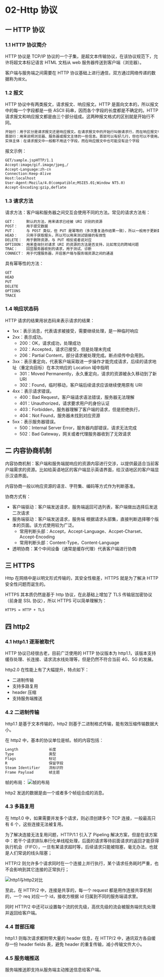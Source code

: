 # 02-Http 协议

## 一 HTTP 协议

### 1.1 HTTP 协议简介

HTTP 协议是 TCP/IP 协议的一个子集，是超文本传输协议，在该协议规范下，允许将超文本标记语言 HTML 文档从 web 服务器传送到客户端（浏览器）。

客户端与服务端之间需要在 HTTP 协议基础上进行通信，双方通过网络传递的数据称为`报文`。

### 1.2 报文

HTTP 协议中有两类报文，请求报文、响应报文。HTTP 是面向文本的，所以报文中的每一个字段都是一些 ASCII 码串，因而各个字段的长度都是不确定的。HTTP 请求报文和响应报文都是由三个部分组成。这两种报文格式的区别就是开始行不同。

```txt
开始行：用于区分是请求报文还是响应报文。在请求报文中的开始行叫做请求行，而在响应报文中的开始行叫做状态行。
首部行：用来说明浏览器、服务器或报文主体的一些信息。首部可以有好几行，但也可以不使用。
实体主体：在请求报文中一般都不用这个字段，而在响应报文中也可能没有这个字段
```

报文示例：

```txt
GET/sample.jspHTTP/1.1
Accept:image/gif.image/jpeg,/
Accept-Language:zh-cn
Connection:Keep-Alive
Host:localhost
User-Agent:Mozila/4.0(compatible;MSIE5.01;Window NT5.0)
Accept-Encoding:gzip,deflate
```

### 1.3 请求方法

请求方法：客户端和服务器之间交互会使用不同的方法。常见的请求方法有：

```txt
GET：     默认的方法，用来请求已经被 URI 识别的资源
POST：    用于提交数据
PUT：     与 POST 类似，但 PUT 是幂等的（多次重复造作结果一致），所以一般用于更新数据
HEAD：    只用于获取报头，所以可以用来测试链接的有效性
DELETE：  用于删除资源，与 PUT 相反或者说对应
OPTIOON： 用来查询针对请求 URI 的资源的方法是否支持，比如常见的跨域问题
TRAC：    回显服务器收到的请求，用于测试、诊断
CONNECT： 用于代理服务器，开启客户端与服务端资源之间的通道
```

具有幂等性的方法：

```txt
GET
HEAD
PUT
DELETE
OPTIONS
TRACE
```

### 1.4 响应状态码

HTTP 请求的结果用状态码来表示请求的结果：

- 1xx：表示消息，代表请求被接受，需要继续处理，是一种临时响应
- 2xx：表示成功。
  - 200：OK，请求成功，处理成功
  - 202：Accepted，请求已接受，但是处理未完成
  - 206：Partial Content，部分请求被处理完成。断点续传中会用到。
- 3xx：表示重定向，代表客户端采取进一步操作才能完成请求，后续的请求地址（重定向目标）在本次响应的 Location 域中指明
  - 301：Moved Permanently，永久重定向，请求的资源被永久移动到了新 URI
  - 302：Found，临时移动，客户端后续请求应该继续使用原有 URI
- 4xx：表示请求错误。
  - 400：Bad Request，客户端请求语法错误，服务器无法理解
  - 401：Unauthorized，请求要求用户的身份认证
  - 403：Forbidden，服务器理解了客户端的请求，但是拒绝执行，
  - 404：Not Found，服务器未找到对应资源
- 5xx：表示服务器错误。
  - 500：Internal Server Error，服务器内部错误，请求无法完成
  - 502：Bad Gateway，网关或者代理服务器收到了无效请求

## 二 内容协商机制

内容协商机制：客户端和服务端就响应的资源内容进行交涉，以提供最适合当前客户端需求的资源。比如给英语地区的客户端显示英语界面，给汉语地区的客户端显示汉语界面。

内容协商一般以响应资源的语言、字符集、编码等方式作为判断基准。

协商方式有：

- 客户端驱动：客户端发送请求，服务端返回可选列表，客户端做出选择后发送二次请求
- 服务端驱动：客户端发送请求，服务端 根据请求头部集，直接判断选择哪个版本的页面。该方式使用较为广泛。
  - 常用判断头部：Accept，Accept-Language、Accpet-Charset、Accept-Encoding
  - 常用判断头部：Content-Type，Content-Language
- 透明协商：某个中间设备（通常是缓存代理）代表客户端进行协商

## 三 HTTPS

Http 在网络中是以明文形式传输的，其安全性极差，HTTPS 就是为了解决 HTTP 安全性问题而诞生的。

HTTPS 其本质仍然是基于 http 协议，在此基础上增加了 TLS 传输层加密协议（前身是 SSL 协议），所以 HTTPS 可以简单理解为：

```txt
HTTPS = HTTP + TLS
```

## 四 http2

### 4.1 http1.1 逐渐被取代

HTTP 协议已经很古老，目前广泛使用的 HTTP 协议版本为 http1.1，该版本支持缓存处理、长连接、请求流水线处理等，但是仍然不符合当前 4G、5G 的发展。

http2.0 在性能上有了大幅提升，特点如下：

- 二进制传输
- 支持多路复用
- header 压缩
- 支持服务端推送

### 4.2 二进制传输

http1.1 是基于文本传输的，http2 则基于二进制格式传输，能有效压缩传输数据大小。

在 http2 中，基本的协议单位是帧。帧的内容包括：

```txt
Length              长度
Type                类型
Flags               标记
R                   保留字段
Steam Identifier    流标识符
Frame Payload       帧主题
```

帧的布局：
![帧的布局](../images/net/http2-01.png)

http2 发送的数据是由一个或者多个帧组合成的消息。

### 4.3 多路复用

在 http1.0 中，如果需要并发多个请求，则必须创建多个 TCP 连接，一般最高只有 6 个，这些连接无法被复用。

为了解决连接无法复用问题，HTTP/1.1 引入了 Pipeling 解决方案，但是在该方案中：若干个请求排队串行化单线程处理，后面的请求等待前面请求的返回才能获得执行机会（FIFO），一旦有某请求超时等，后续请求只能被阻塞，毫无办法，也就是人们常说的线头阻塞；

HTTP/2 则允许多个请求同时在一个连接上并行执行，某个请求任务耗时严重，也不会影响到其它连接的正常执行；

![http1与http2对比](../images/net/net-07.jpeg)

至此，在 HTTP/2 中，连接是共享的，每一个 request 都是用作连接共享机制的，一个 req 对应一个 id，接收方根据 id 归属到不同的服务端请求里。

同时 HTTP/2 中还可以设置每个流的优先级，高优先级的流会被服务端优先处理并返回给客户端。

### 4.4 首部压缩

http1.1 则每次请求都附带大量的 header 信息，在 HTTP/2 中，通讯双方各自缓存一份 header fields 表，避免 header 的重复传输，减小传输文件大小。

### 4.5 服务端推送

服务端推送即支持从服务端主动推送信息给客户端。
